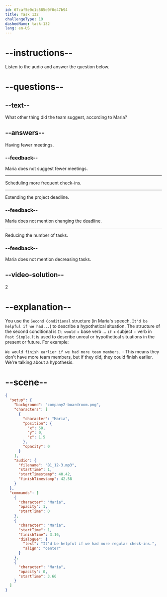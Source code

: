 ```yaml
---
id: 67caf5e0c1c585d0f0e47b94
title: Task 132
challengeType: 19
dashedName: task-132
lang: en-US
---
```


<!-- (Audio) Maria: It'd be helpful if we had more regular check-ins. -->

# --instructions--

Listen to the audio and answer the question below.  

# --questions--

## --text--

What other thing did the team suggest, according to Maria?

## --answers--

Having fewer meetings.

### --feedback--

Maria does not suggest fewer meetings.  

---

Scheduling more frequent check-ins.

---

Extending the project deadline.  

### --feedback--

Maria does not mention changing the deadline.

---

Reducing the number of tasks.

### --feedback--

Maria does not mention decreasing tasks.

## --video-solution--

2  

# --explanation--

You use the `Second Conditional` structure (in Maria's speech, `It'd be helpful if we had...`) to describe a hypothetical situation. The structure of the second conditional is `It would` + base verb ... `if` + subject + verb in `Past Simple`. It is used to describe unreal or hypothetical situations in the present or future. For example:

`We would finish earlier if we had more team members.` - This means they don't have more team members, but if they did, they could finish earlier. We're talking about a hypothesis.

# --scene--

```json
{
  "setup": {
    "background": "company2-boardroom.png",
    "characters": [
      {
        "character": "Maria",
        "position": {
          "x": 50,
          "y": 0,
          "z": 1.5
        },
        "opacity": 0
      }
    ],
    "audio": {
      "filename": "B1_12-3.mp3",
      "startTime": 1,
      "startTimestamp": 40.42,
      "finishTimestamp": 42.58
    }
  },
  "commands": [
    {
      "character": "Maria",
      "opacity": 1,
      "startTime": 0
    },
    {
      "character": "Maria",
      "startTime": 1,
      "finishTime": 3.16,
      "dialogue": {
        "text": "It'd be helpful if we had more regular check-ins.",
        "align": "center"
      }
    },
    {
      "character": "Maria",
      "opacity": 0,
      "startTime": 3.66
    }
  ]
}
```
